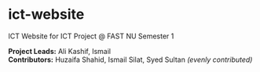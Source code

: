 # ict-website
ICT Website for ICT Project @ FAST NU Semester 1

**Project Leads:** Ali Kashif, Ismail  
**Contributors:** Huzaifa Shahid, Ismail Silat, Syed Sultan *(evenly contributed)*
